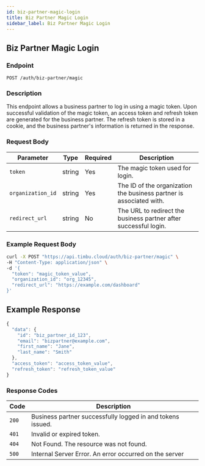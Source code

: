 ```yaml
---
id: biz-partner-magic-login
title: Biz Partner Magic Login
sidebar_label: Biz Partner Magic Login
---
```


## Biz Partner Magic Login

### Endpoint
`POST /auth/biz-partner/magic`

### Description
This endpoint allows a business partner to log in using a magic token. Upon successful validation of the magic token, an access token and refresh token are generated for the business partner. The refresh token is stored in a cookie, and the business partner's information is returned in the response.

### Request Body

| Parameter          | Type   | Required | Description                                           |
|--------------------|--------|----------|-------------------------------------------------------|
| `token`            | string | Yes      | The magic token used for login.                       |
| `organization_id`  | string | Yes      | The ID of the organization the business partner is associated with. |
| `redirect_url`     | string | No       | The URL to redirect the business partner after successful login. |

### Example Request Body

```bash
curl -X POST "https://api.timbu.cloud/auth/biz-partner/magic" \
-H "Content-Type: application/json" \
-d '{
  "token": "magic_token_value",
  "organization_id": "org_12345",
  "redirect_url": "https://example.com/dashboard"
}'
```

## Example Response

```jsx title="response"
{
  "data": {
    "id": "biz_partner_id_123",
    "email": "bizpartner@example.com",
    "first_name": "Jane",
    "last_name": "Smith"
  },
  "access_token": "access_token_value",
  "refresh_token": "refresh_token_value"
}
```

### Response Codes

| Code        | Description   |
|------------------|--------|
| `200`| Business partner successfully logged in and tokens issued. |
| `401`    | Invalid or expired token. |
| `404`          | Not Found. The resource was not found. |
| `500`          | Internal Server Error. An error occurred on the server |


